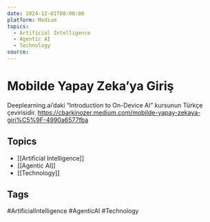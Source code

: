 ```yaml
---
date: 2024-12-01T00:00:00
platform: Medium
topics:
  - Artificial Intelligence
  - Agentic AI
  - Technology
source: 
---
```

# Mobilde Yapay Zeka’ya Giriş

Deeplearning.ai’daki “Introduction to On-Device AI” kursunun Türkçe çevirisidir. https://cbarkinozer.medium.com/mobilde-yapay-zekaya-giri%C5%9F-4990a6577fba

## Topics
- [[Artificial Intelligence]]
- [[Agentic AI]]
- [[Technology]]

## Tags
#ArtificialIntelligence #AgenticAI #Technology